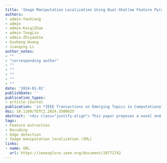 ```yaml
---
title: 'Image Manipulation Localization Using Dual-Shallow Feature Pyramid Fusion and Boundary Contextual Incoherence Enhancement'
authors:
- admin-YanXiang
- admin
- admin-KaiqiZhao
- admin-TongLiu
- admin-ZhiyaoXie
- Guoheng Huang
- Jianqing Li
author_notes:
- ""
- "corresponding author"
- ""
- ""
- ""
- ""
- ""
date: '2024-01-01'
publishDate: ''
publication_types:
- article-journal
publication: 'in *IEEE Transactions on Emerging Topics in Computational Intelligence* [SCI,JCR Q1]'
doi: 10.1109/TETCI.2024.3500025
abstract: '<div class="justify-align"> This paper proposes a novel end-to-end network for Image Manipulation Localization (IML) comprising three modules: feature fusion, encoder, and decoder. To address the limitations of current DNN-based IML algorithms in accessing global features and segmenting tampered edges, we propose a Dual-shallow Feature Pyramid Fusion (DFPF) module. The DFPF module integrates semantic and texture features through a bidirectional pathway, forming RGB Feature Pyramids (RGBFP) and Local Textual Feature Pyramids (LTFP) using dual Hybrid ResNet50s in a ’Siamese' configuration. These feature pyramids are merged via multi-scale fusion to enhance global pyramid features for decoding. The LTFP branch includes a Pre-processing Block, Parallel Multi-Scale Convolution (PMSC), or Channel Split High-frequency Convolution (CSHC) to capture local textual features and subtle manipulation traces. The Encoder employs Transformer layers for robust global representations. At the same time, the Decoder uses Cascaded Boundary Context Inconsistent Enhancement (BCIE) Blocks to reconstruct a coarse-to-fine binary mask, enhancing texture inconsistencies at manipulated region boundaries. Additionally, we introduce an automated method for generating a large-scale forgery dataset via Photoshop Scripting, reducing labor costs. Our model effectively locates tampered regions of various shapes and sizes, improving boundary anomaly detection. Extensive experimental results demonstrate that our method significantly outperforms existing state-of-the-art models. </div>'
tags:
- Feature extraction
- Decoding
- Edge detection
- Image manipulation localization (IML)
links:
- name: URL
  url: https://ieeexplore.ieee.org/document/10771742
---
```

